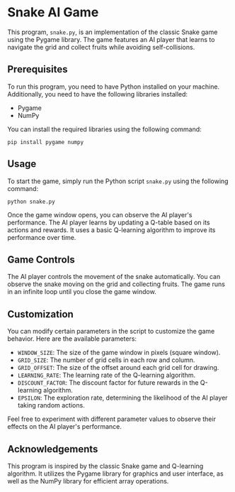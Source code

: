 # Snake AI Game

This program, `snake.py`, is an implementation of the classic Snake game using the Pygame library. The game features an AI player that learns to navigate the grid and collect fruits while avoiding self-collisions.

## Prerequisites

To run this program, you need to have Python installed on your machine. Additionally, you need to have the following libraries installed:

- Pygame
- NumPy

You can install the required libraries using the following command:

```
pip install pygame numpy
```

## Usage

To start the game, simply run the Python script `snake.py` using the following command:

```
python snake.py
```

Once the game window opens, you can observe the AI player's performance. The AI player learns by updating a Q-table based on its actions and rewards. It uses a basic Q-learning algorithm to improve its performance over time.

## Game Controls

The AI player controls the movement of the snake automatically. You can observe the snake moving on the grid and collecting fruits. The game runs in an infinite loop until you close the game window.

## Customization

You can modify certain parameters in the script to customize the game behavior. Here are the available parameters:

- `WINDOW_SIZE`: The size of the game window in pixels (square window).
- `GRID_SIZE`: The number of grid cells in each row and column.
- `GRID_OFFSET`: The size of the offset around each grid cell for drawing.
- `LEARNING_RATE`: The learning rate of the Q-learning algorithm.
- `DISCOUNT_FACTOR`: The discount factor for future rewards in the Q-learning algorithm.
- `EPSILON`: The exploration rate, determining the likelihood of the AI player taking random actions.

Feel free to experiment with different parameter values to observe their effects on the AI player's performance.

## Acknowledgements

This program is inspired by the classic Snake game and Q-learning algorithm. It utilizes the Pygame library for graphics and user interface, as well as the NumPy library for efficient array operations.
